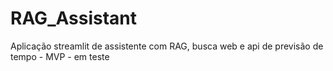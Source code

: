 # RAG_Assistant
Aplicação streamlit de assistente com RAG, busca web e api de previsão de tempo - MVP - em teste
